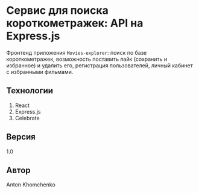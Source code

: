 # **Сервис для поиска короткометражек: API на Express.js**
Фронтенд приложения `Movies-explorer`: поиск по базе короткометражек, возможность поставить лайк (сохранить и избранное) и удалить его, регистрация пользователей, личный кабинет с избранными фильмами. 

## Технологии
1. React
2. Express.js
3. Сelebrate

## Версия
1.0

## Автор
Anton Khomchenko

